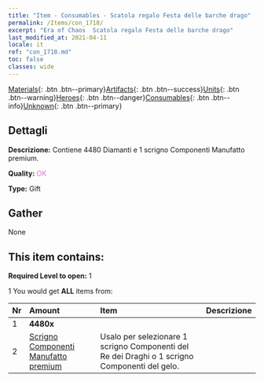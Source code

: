 ```yaml
---
title: "Item - Consumables - Scatola regalo Festa delle barche drago"
permalink: /Items/con_1718/
excerpt: "Era of Chaos  Scatola regalo Festa delle barche drago"
last_modified_at: 2021-04-11
locale: it
ref: "con_1718.md"
toc: false
classes: wide
---
```

 [Materials](/it/Items/){: .btn .btn--primary}[Artifacts](/it/Items/Artifacts/){: .btn .btn--success}[Units](/it/Items/Units/){: .btn .btn--warning}[Heroes](/it/Items/Heroes/){: .btn .btn--danger}[Consumables](/it/Items/Consumables/){: .btn .btn--info}[Unknown](/it/Items/Unknown/){: .btn .btn--primary}

## Dettagli
 **Descrizione:** Contiene 4480 Diamanti e 1 scrigno Componenti Manufatto premium.

 **Quality:** <span style="color: #DA70D6">OK</span>

 **Type:** Gift

## Gather

  None

## This item contains:

 **Required Level to open:** 1

 1 You would get **ALL** items  from:

  | Nr | Amount |     Item    | Descrizione |
  |:---|:-------|:------------|:-----------:|
  | 1 |  **4480x** | <i class="fas fa-gem"/> |  | 
  | 2 | [Scrigno Componenti Manufatto premium](/it/Items/con_1721/) | Usalo per selezionare 1 scrigno Componenti del Re dei Draghi o 1 scrigno Componenti del gelo. | 
